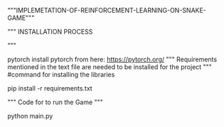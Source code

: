 """IMPLEMETATION-OF-REINFORCEMENT-LEARNING-ON-SNAKE-GAME"""

""" INSTALLATION PROCESS

"""

pytorch install pytorch from here: https://pytorch.org/ """ Requirements mentioned in the text file are needed to be installed for the project """ #command for installing the libraries

pip install -r requirements.txt

""" Code for to run the Game """

python main.py


